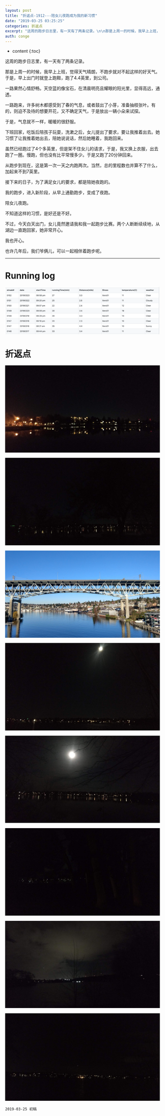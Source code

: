 ```yaml
---
layout: post
title: "折返点-1912---陪女儿夜跑成为我的新习惯"
date: "2019-03-25 03:25:25"
categories: 折返点
excerpt: "这周的跑步日志里，有一天有了两条记录。\n\n那是上周一的时候，我早上上班，觉得天气晴朗，不跑步就对不起这样的好天气。于是，早上出门时就登上跑鞋，跑了4.4英里，到公司..."
auth: conge
---
```

* content
{:toc}

这周的跑步日志里，有一天有了两条记录。

那是上周一的时候，我早上上班，觉得天气晴朗，不跑步就对不起这样的好天气。于是，早上出门时就登上跑鞋，跑了4.4英里，到公司。

一路果然心情舒畅。天空蓝的像宝石，在清晨明亮且耀眼的阳光里，显得高远，通透。

一路跑来，许多树木都感受到了春的气息，或者鼓出了小芽，准备抽枝张叶。有的，则迫不及待的想要开花，又不确定天气，于是放出一辆小朵来试探。

于是，气息就不一样，暖暖的很舒服。

下班回家，吃饭后陪孩子玩耍，洗漱之后，女儿提出了要求，要让我推着出去。她习惯了让我推着她出去，陪她说说话，然后她睡着，我跑回来。

虽然已经跑过了4个多英里，但是架不住女儿的请求，于是，我又换上衣服，出去跑了一圈。慢跑，但也没有比平常慢多少。于是又跑了20分钟回来。

从跑步到现在，这是第一次一天之内跑两次。当然，总的里程数也并算不了什么，加起来不到7英里。

接下来的日子，为了满足女儿的要求，都是陪她夜跑的。

我的跑步，进入新阶段，从早上通勤跑步，变成了夜跑。

陪女儿夜跑。

不知道这样的习惯，是好还是不好。

不过，今天白天出门，女儿竟然邀请我和我一起跑步比赛。两个人断断续续地，从湖边一直跑回家，她非常开心。

我也开心。

也许几年后，我们爷俩儿，可以一起相伴着跑步呢。

---------

# Running log 
![Running log Week 12, 2019](/assets/images/折返点/118382-032a6c29dcee9e3a.png)

# 折返点

![20190317.jpg](/assets/images/折返点/118382-70b8128c8c4570d8.jpg)

![20190318_2.jpg](/assets/images/折返点/118382-da9efc07402ccbe1.jpg)

![20190318.jpg](/assets/images/折返点/118382-3273e8e877c5143a.jpg)

![20190319.jpg](/assets/images/折返点/118382-6309a6ccc6df072b.jpg)

![20190320.jpg](/assets/images/折返点/118382-a808c6706d1d80a3.jpg)

![20190321.jpg](/assets/images/折返点/118382-4dfc8e60641ad609.jpg)

![20190322.jpg](/assets/images/折返点/118382-d3ecb54660aa1c19.jpg)

![20190323.jpg](/assets/images/折返点/118382-d3906c899bb886fe.jpg)


```
2019-03-25 初稿
```
